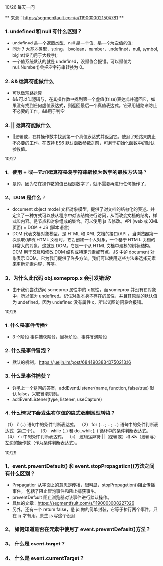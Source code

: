 10/26 每天一问

** 来源：https://segmentfault.com/a/1190000021504781 **

### 1. undefined 和 null 有什么区别？

- undefined 是一个返回类型，null 是一个值，是一个为空值的值;
- 同为 7 大基本类型，string， boolean，number，undefined，null, symbol, bigInt(专门用于大数字);
- 一个值系统默认的就是 undefined，没赋值会报错。可以赋值为 null.Number()会把空字符串转换为 0。

### 2. && 运算符能做什么

- 可以做短路运算
- && 可以叫逻辑与，在其操作数中找到第一个虚值(false)表达式并返回它，如果没有找到任何虚值表达式，则返回最后一个真值表达式。它采用短路来防止不必要的工作。&&用于判空

### 3. || 运算符能做什么

- ||逻辑或，在其操作数中找到第一个真值表达式并返回它。使用了短路来防止不必要的工作。在支持 ES6 默认函数参数之前，可用于初始化函数中的默认参数值。

10/27

### 1、使用 + 或一元加运算符是将字符串转换为数字的最快方法吗？

- 是的，因为它在操作数的值已经是数字了，就不需要再进行任何操作了。

### 2、DOM 是什么？

- document object model 文档对象模型，提供了对文档的结构化的表述。并定义了一种方式可以使从程序中对该结构进行访问，从而改变文档的结构，样式和内容。是节点和对象组成的集合。可以使用 js 去修改。API (web 或 XML 页面) = DOM + JS (脚本语言)
- DOM 代表文档对象模型，是 HTML 和 XML 文档的接口(API)。当浏览器第一次读取(解析)HTML 文档时，它会创建一个大对象，一个基于 HTM L 文档的非常大的对象，这就是 DOM。它是一个从 HTML 文档中建模的树状结构。DOM 用于交互和修改 DOM 结构或特定元素或节点。JS 中的 document 对象表示 DOM。它为我们提供了许多方法，我们可以使用这些方法来选择元素来更新元素内容，等等。

### 3、为什么此代码 obj.someprop.x 会引发错误?

- 由于我们尝试访问 someprop 属性中的 x 属性，而 someprop 并没有在对象中，所以值为 undefined。记住对象本身不存在的属性，并且其原型的默认值为 undefined。因为 undefined 没有属性 x，所以试图访问将会报错。

10/28

### 1. 什么是事件传播?

- 3 个阶段 事件捕获阶段，目标阶段，事件冒泡阶段

### 2. 什么是事件冒泡？

- 默认的机制。
  https://juejin.im/post/6844903834075021326

### 3. 什么是事件捕获？

- 详见上一个提问的答案，addEventListener(name, function, false/true) 默认 false，采取冒泡机制。
- addEventListener(type, listener, useCapture)

### 4. 什么情况下会发生布尔值的隐式强制类型转换？

（1） if (..) 语句中的条件判断表达式。
（2） for ( .. ; .. ; .. ) 语句中的条件判断表达式（第二个）。
（3） while (..) 和 do..while(..) 循环中的条件判断表达式。
（4） ? : 中的条件判断表达式。
（5） 逻辑运算符 ||（逻辑或）和 &&（逻辑与）左边的操作数（作为条件判断表达式）。

10/29

### 1、event.preventDefault() 和 event.stopPropagation()方法之间有什么区别？

- Propagation 从字面上的意思是传播，很明显，stopPropagation()阻止传播事件。 包括了阻止冒泡事件和阻止捕获事件。
- preventDefault 阻止浏览器对该事件进行默认操作。
- 具体的文章：https://segmentfault.com/a/1190000008227026
- 另外，还有一个 return false，是 jq 做的简单封装，它等于执行两个事件，只在 jq 才有用，原生 js 写这个没用

### 2、 如何知道是否在元素中使用了 event.preventDefault()方法？

### 3、 什么是 event.target？

### 4、 什么是 event.currentTarget？
